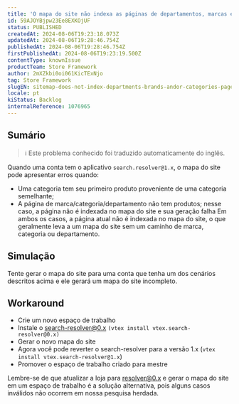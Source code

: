 ```yaml
---
title: 'O mapa do site não indexa as páginas de departamentos, marcas e/ou categorias'
id: 59AJOYBjpw23Ee8EXKOjUF
status: PUBLISHED
createdAt: 2024-08-06T19:23:18.073Z
updatedAt: 2024-08-06T19:28:46.754Z
publishedAt: 2024-08-06T19:28:46.754Z
firstPublishedAt: 2024-08-06T19:23:19.500Z
contentType: knownIssue
productTeam: Store Framework
author: 2mXZkbi0oi061KicTExNjo
tag: Store Framework
slugEN: sitemap-does-not-index-departments-brands-andor-categories-pages
locale: pt
kiStatus: Backlog
internalReference: 1076965
---
```


## Sumário

>ℹ️ Este problema conhecido foi traduzido automaticamente do inglês.



Quando uma conta tem o aplicativo `search.resolver@1.x`, o mapa do site pode apresentar erros quando:

- Uma categoria tem seu primeiro produto proveniente de uma categoria semelhante;
- A página de marca/categoria/departamento não tem produtos; nesse caso, a página não é indexada no mapa do site e sua geração falha
Em ambos os casos, a página atual não é indexada no mapa do site, o que geralmente leva a um mapa do site sem um caminho de marca, categoria ou departamento.

## Simulação



Tente gerar o mapa do site para uma conta que tenha um dos cenários descritos acima e ele gerará um mapa do site incompleto.



## Workaround



- Crie um novo espaço de trabalho
- Instale o search-resolver@0.x `(vtex install vtex.search-resolver@0.x)`
- Gerar o novo mapa do site
- Agora você pode reverter o search-resolver para a versão 1.x (`vtex install vtex.search-resolver@1.x`)
- Promover o espaço de trabalho criado para mestre

Lembre-se de que atualizar a loja para resolver@0.x e gerar o mapa do site em um espaço de trabalho é a solução alternativa, pois alguns casos inválidos não ocorrem em nossa pesquisa herdada.



